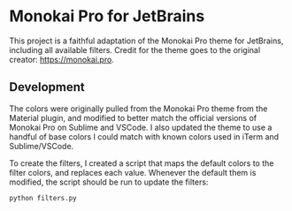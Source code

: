 # Monokai Pro for JetBrains

This project is a faithful adaptation of the Monokai Pro theme for JetBrains, including all available filters. Credit for the theme goes to the original creator: https://monokai.pro.

## Development

The colors were originally pulled from the Monokai Pro theme from the Material plugin, and modified to better match the official versions of Monokai Pro on Sublime and VSCode. I also updated the theme to use a handful of base colors I could match with known colors used in iTerm and Sublime/VSCode. 

To create the filters, I created a script that maps the default colors to the filter colors, and replaces each value. Whenever the default them is modified, the script should be run to update the filters:

```python
python filters.py
```
